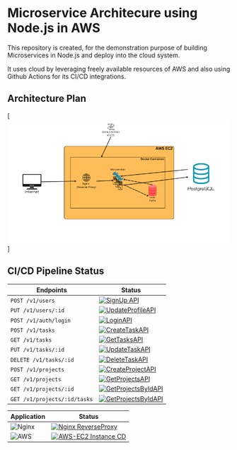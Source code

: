 # Microservice Architecure using Node.js in AWS

This repository is created, for the demonstration purpose of building Microservices in Node.js and deploy into the cloud system.

It uses cloud by leveraging freely available resources of AWS and also using Github Actions for its CI/CD integrations.

## Architecture Plan
[![Architecture](https://raw.githubusercontent.com/oxy-code/nodejs-microservice-architecture/refs/heads/main/architecture.png)]

## CI/CD Pipeline Status

|   Endpoints   |   Status  |
|   -------     |   ------  |
|   `POST /v1/users`   |   [![SignUp API](https://github.com/oxy-code/nodejs-microservice-architecture/actions/workflows/signup.yml/badge.svg)](https://github.com/oxy-code/nodejs-microservice-architecture/actions/workflows/signup.yml) |
|   `PUT /v1/users/:id`   |   [![UpdateProfileAPI](https://github.com/oxy-code/nodejs-microservice-architecture/actions/workflows/update-profile.yml/badge.svg)](https://github.com/oxy-code/nodejs-microservice-architecture/actions/workflows/update-profile.yml) |
|   `POST /v1/auth/login`   |   [![LoginAPI](https://github.com/oxy-code/nodejs-microservice-architecture/actions/workflows/login.yml/badge.svg)](https://github.com/oxy-code/nodejs-microservice-architecture/actions/workflows/login.yml) |
|   `POST /v1/tasks`   |   [![CreateTaskAPI](https://github.com/oxy-code/nodejs-microservice-architecture/actions/workflows/create-task.yml/badge.svg)](https://github.com/oxy-code/nodejs-microservice-architecture/actions/workflows/create-task.yml) |
|   `GET /v1/tasks`   |   [![GetTasksAPI](https://github.com/oxy-code/nodejs-microservice-architecture/actions/workflows/get-tasks.yml/badge.svg)](https://github.com/oxy-code/nodejs-microservice-architecture/actions/workflows/get-tasks.yml) |
|   `PUT /v1/tasks/:id` |   [![UpdateTaskAPI](https://github.com/oxy-code/nodejs-microservice-architecture/actions/workflows/update-task.yml/badge.svg)](https://github.com/oxy-code/nodejs-microservice-architecture/actions/workflows/update-task.yml) |
|   `DELETE /v1/tasks/:id` |   [![DeleteTaskAPI](https://github.com/oxy-code/nodejs-microservice-architecture/actions/workflows/delete-task.yml/badge.svg)](https://github.com/oxy-code/nodejs-microservice-architecture/actions/workflows/delete-task.yml) |
|   `POST /v1/projects`  |   [![CreateProjectAPI](https://github.com/oxy-code/nodejs-microservice-architecture/actions/workflows/create-project.yml/badge.svg)](https://github.com/oxy-code/nodejs-microservice-architecture/actions/workflows/create-project.yml)  |
|   `GET /v1/projects`   |   [![GetProjectsAPI](https://github.com/oxy-code/nodejs-microservice-architecture/actions/workflows/get-projects.yml/badge.svg)](https://github.com/oxy-code/nodejs-microservice-architecture/actions/workflows/get-projects.yml) |
|   `GET /v1/projects/:id` |   [![GetProjectsByIdAPI](https://github.com/oxy-code/nodejs-microservice-architecture/actions/workflows/get-project-by-id.yml/badge.svg)](https://github.com/oxy-code/nodejs-microservice-architecture/actions/workflows/get-project-by-id.yml) |
|   `GET /v1/projects/:id/tasks` |   [![GetProjectsByIdAPI](https://github.com/oxy-code/nodejs-microservice-architecture/actions/workflows/get-project-by-id.yml/badge.svg)](https://github.com/oxy-code/nodejs-microservice-architecture/actions/workflows/get-project-by-id.yml) |


|   Application |   Status  |
|   ----------- |   ------  |
|   ![Nginx](https://img.shields.io/badge/nginx-%23009639.svg?style=flat&logo=nginx&logoColor=white)   |   [![Nginx ReverseProxy](https://github.com/oxy-code/nodejs-microservice-architecture/actions/workflows/nginx-proxy.yml/badge.svg)](https://github.com/oxy-code/nodejs-microservice-architecture/actions/workflows/nginx-proxy.yml)   |
|   ![AWS](https://img.shields.io/badge/AWS-%23FF9900.svg?style=flat&logo=amazon-aws&logoColor=white) |   [![AWS-EC2 Instance CD](https://github.com/oxy-code/nodejs-microservice-architecture/actions/workflows/ec2.yml/badge.svg)](https://github.com/oxy-code/nodejs-microservice-architecture/actions/workflows/ec2.yml)    |